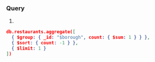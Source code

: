 ### Query

1.

```json
db.restaurants.aggregate([
  { $group: { _id: "$borough", count: { $sum: 1 } } },
  { $sort: { count: -1 } },
  { $limit: 1 }
])
```

